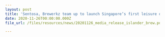 ```yaml
---
layout: post
title: 'Sentosa, Brewerkz team up to launch Singapore’s first leisure destination-inspired beers, Islander Brew'
date: 2020-11-26T00:00:00.000Z
file_url: /files/resources/news/20201126_media_release_islander_brew.pdf

---
```


